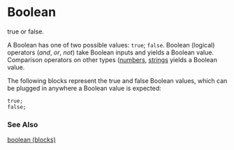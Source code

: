 # Boolean

true or false.

A Boolean has one of two possible values: `true`; `false`.  Boolean (logical) operators (*and*, *or*, *not*) take Boolean inputs and yields a Boolean value. Comparison operators on other types ([numbers](/reference/types/number), [strings](/reference/types/string) yields a Boolean value.

The following blocks represent the true and false Boolean values, which can be plugged in anywhere a Boolean value is expected:

```blocks
true;
false;
```

### See Also

[boolean (blocks)](/blocks/boolean.md)
